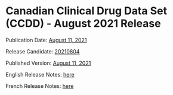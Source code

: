 # Canadian Clinical Drug Data Set (CCDD) - August 2021 Release

Publication Date: [August 11, 2021](https://tgateway.infoway-inforoute.ca/ccdd.html?id=2.16.840.1.113883.2.20.6.1&versionid=20210811)

Release Candidate: [20210804](https://github.com/hres/formulary/tree/folder_reorg/releases/20210804)

Published Version: [August 11, 2021](https://tgateway.infoway-inforoute.ca/ccdd.html?id=2.16.840.1.113883.2.20.6.1&versionid=20210811)

English Release Notes: [here](https://infoscribe.infoway-inforoute.ca/display/CCDD/20210811)

French Release Notes: [here](https://infoscribe.infoway-inforoute.ca/display/RCM/20210811)